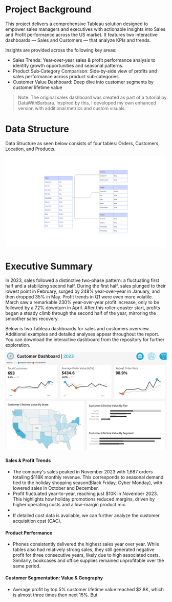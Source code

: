 # Project Background

This project delivers a comprehensive Tableau solution designed to empower sales managers and executives with actionable insights into Sales and Profit performance across the US market. It features two interactive dashboards — Sales and Customers — that analyze KPIs and trends.

Insights are provided across the following key areas:

- Sales Trends: Year‑over‑year sales & profit performance analysis to identify growth opportunities and seasonal patterns.
- Product Sub‑Category Comparison: Side‑by‑side view of profits and sales performance across product sub‑categories.
- Customer Value Dashboard: Deep dive into customer segments by customer lifetime value

> Note: The original sales dashboard was created as part of a tutorial by DataWithBarbara. Inspired by this, I developed my own enhanced version with additional metrics and custom visuals.

# Data Structure

Data Structure as seen below consists of four tables: Orders, Customers, Location, and Products.
<p align="center">
  <img src="plots/data_structure.png">
</p>

# Executive Summary

In 2023, sales followed a distinctive two‑phase pattern: a fluctuating first half and a stabilizing second half. During the first half, sales plunged to their lowest point in February, surged by 248% year‑over‑year in January, and then dropped 35% in May. Profit trends in Q1 were even more volatile. March saw a remarkable 230% year‑over‑year profit increase, only to be followed by a 72% downturn in April. After this roller‑coaster start, profits began a steady climb through the second half of the year, mirroring the smoother sales recovery.

Below is two Tableau dashboards for sales and customers overview. Additional examples and detailed analyses appear throughout the report. You can download the interactive dashboard from the repository for further exploration.

<p align="center">
  <img src="Dashboards/Customer Value Dashboard.png">
</p>

#### Sales & Profit Trends

- The company's sales peaked in November 2023 with 1,687 orders totalling $118K monthly revenue. This corresponds to seasonal demand tied to the holiday shopping season(Black Friday, Cyber Monday), with lowered sales in October and December.
- Profit fluctuated year-to-year, reaching just $10K in November 2023. This highlights how holiday promotions reduced margins, driven by higher operating costs and a low-margin product mix.
-
- If detailed cost data is available, we can further analyze the customer acquisition cost (CAC).

#### Product Performance

- Phones consistently delivered the highest sales year over year. While tables also had relatively strong sales, they still generated negative profit for three consecutive years, likely due to high associated costs. Similarly, bookcases and office supplies remained unprofitable over the same period.

#### Customer Segmentation: Value & Geography

- Average profit by top 5% customer lifetime value reached $2.8K, which is almost three times then next 15%. But 
